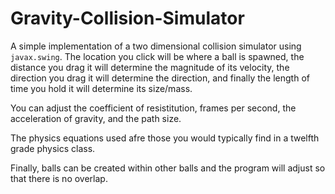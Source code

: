 # Gravity-Collision-Simulator
A simple implementation of a two dimensional collision simulator using ```javax.swing```. The location you click will be where a ball is spawned, the distance you drag it will determine the magnitude of its velocity, the direction you drag it will determine the direction, and finally the length of time you hold it will determine its size/mass.

You can adjust the coefficient of resistitution, frames per second, the acceleration of gravity, and the path size.

The physics equations used afre those you would typically find in a twelfth grade physics class.

Finally, balls can be created within other balls and the program will adjust so that there is no overlap.
